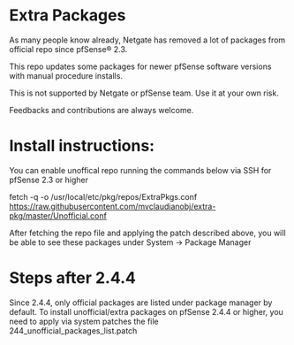 # Extra Packages

As many people know already, Netgate has removed a lot of packages from official repo since pfSense® 2.3.

This repo updates some packages for newer pfSense software versions with manual procedure installs.

This is not supported by Netgate or pfSense team. Use it at your own risk.

Feedbacks and contributions are always welcome.

# Install instructions:

You can enable unoffical repo running the commands below via SSH for pfSense 2.3 or higher

fetch -q -o /usr/local/etc/pkg/repos/ExtraPkgs.conf https://raw.githubusercontent.com/mvclaudianobj/extra-pkg/master/Unofficial.conf

After fetching the repo file and applying the patch described above, you will be able to see these packages under System -> Package Manager

# Steps after 2.4.4
Since 2.4.4, only official packages are listed under package manager by default.
To install unofficial/extra packages on pfSense 2.4.4 or higher, you need to apply via system patches the file 244_unofficial_packages_list.patch
